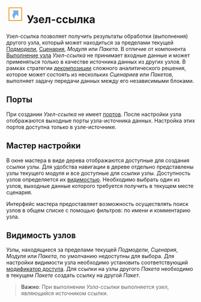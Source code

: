 # ![Узел-ссылка](../../images/icons/vendors/referencenode.svg) Узел-ссылка

Узел-ссылка позволяет получить результаты обработки (выполнения) другого узла, который может находиться за пределами текущей [Подмодели](./submodel.md), [Сценария](../../scenario/README.md), *Модуля* или *Пакета*. В отличие от компонента [Выполнение узла](../../processors/control/execute-node.md) *Узел-ссылка* не принимает входные данные и может применяться только в качестве источника данных из других узлов. В рамках стратегии [декомпозиции](../../quick-start/design-principles.md#dekompozitsiya) сложного аналитического решения, которое может состоять из нескольких *Сценариев* или *Пакетов*, выполняет задачу передачи данных между его независимыми блоками.

## Порты

При создании *Узел-ссылка* не имеет [портов](../../scenario/ports/README.md). После настройки узла отображаются выходные порты узла-источника данных. Настройка этих портов доступна только в узле-источнике.

## Мастер настройки

В окне мастера в виде дерева отображаются доступные для создания ссылки узлы. Для удобства навигации в дереве отдельно представлены узлы текущего модуля и все доступные для ссылки узлы. Доступность узлов определяется их [видимостью](./unit-link.md#vidimost-uzlov). Необходимо выбрать один из узлов, выходные данные которого требуется получить в текущем месте сценария.

Интерфейс мастера предоставляет возможность осуществлять поиск узлов в общем списке с помощью фильтров: по имени и комментарию узла.

## Видимость узлов

Узлы, находящиеся за пределами текущей *Подмодели*, *Сценария*, *Модуля* или *Пакета*, по умолчанию недоступны для выбора. Для настройки видимости узла необходимо установить соответствующий [модификатор доступа](../../scenario/access-modifier.md). Для ссылки на узлы другого *Пакета* необходимо в текущем *Пакете* создать ссылку на другой *Пакет*.

>**Важно**: При выполнении *Узла-ссылки* выполняется узел, являющийся источником ссылки.